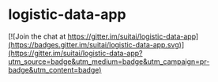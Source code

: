 # logistic-data-app

[![Join the chat at https://gitter.im/suitai/logistic-data-app](https://badges.gitter.im/suitai/logistic-data-app.svg)](https://gitter.im/suitai/logistic-data-app?utm_source=badge&utm_medium=badge&utm_campaign=pr-badge&utm_content=badge)